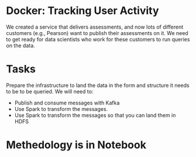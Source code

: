 # Docker: Tracking User Activity

We created a service that delivers assessments, 
and now lots of different customers (e.g., Pearson) want
to publish their assessments on it. We need to get ready for data scientists
who work for these customers to run queries on the data. 

# Tasks

Prepare the infrastructure to land the data in the form and structure it needs
to be to be queried.  We will need to:

- Publish and consume messages with Kafka
- Use Spark to transform the messages. 
- Use Spark to transform the messages so that you can land them in HDFS

# Methedology is in Notebook
